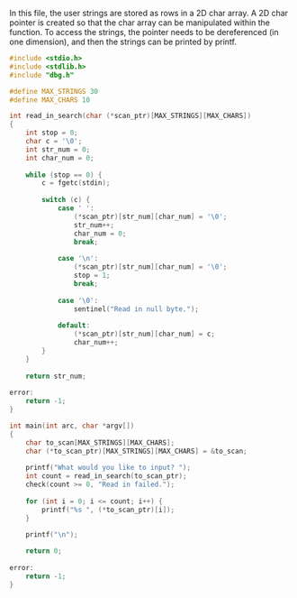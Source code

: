 In this file, the user strings are stored as rows in a 2D char array. A 2D char pointer is created so that the char array can be manipulated within the function. To access the strings, the pointer needs to be dereferenced (in one dimension), and then the strings can be printed by printf. 
```c
#include <stdio.h>
#include <stdlib.h>
#include "dbg.h"

#define MAX_STRINGS 30
#define MAX_CHARS 10

int read_in_search(char (*scan_ptr)[MAX_STRINGS][MAX_CHARS])
{
	int stop = 0;
	char c = '\0';
	int str_num = 0;
	int char_num = 0;
	
	while (stop == 0) {
		c = fgetc(stdin);
		
		switch (c) {
			case ' ':
				(*scan_ptr)[str_num][char_num] = '\0';
				str_num++;
				char_num = 0;
				break;
				
			case '\n':
				(*scan_ptr)[str_num][char_num] = '\0';
				stop = 1;
				break;
				
			case '\0':
				sentinel("Read in null byte.");
				
			default:
				(*scan_ptr)[str_num][char_num] = c;
				char_num++;
		}
	}
	
	return str_num;
	
error:
	return -1;
}			

int main(int arc, char *argv[])
{
	char to_scan[MAX_STRINGS][MAX_CHARS];
	char (*to_scan_ptr)[MAX_STRINGS][MAX_CHARS] = &to_scan;
	
	printf("What would you like to input? ");
	int count = read_in_search(to_scan_ptr);
	check(count >= 0, "Read in failed.");
	
	for (int i = 0; i <= count; i++) {
		printf("%s ", (*to_scan_ptr)[i]);
	}
	
	printf("\n");

	return 0;
	
error:
	return -1;
}
```
